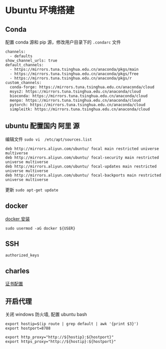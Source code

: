# Ubuntu 环境搭建

## Conda

配置 conda 源和 pip 源，修改用户目录下的 `.condarc` 文件
```shell
channels:
  - defaults
show_channel_urls: true
default_channels:
  - https://mirrors.tuna.tsinghua.edu.cn/anaconda/pkgs/main
  - https://mirrors.tuna.tsinghua.edu.cn/anaconda/pkgs/free
  - https://mirrors.tuna.tsinghua.edu.cn/anaconda/pkgs/r
custom_channels:
  conda-forge: https://mirrors.tuna.tsinghua.edu.cn/anaconda/cloud
  msys2: https://mirrors.tuna.tsinghua.edu.cn/anaconda/cloud
  bioconda: https://mirrors.tuna.tsinghua.edu.cn/anaconda/cloud
  menpo: https://mirrors.tuna.tsinghua.edu.cn/anaconda/cloud
  pytorch: https://mirrors.tuna.tsinghua.edu.cn/anaconda/cloud
  simpleitk: https://mirrors.tuna.tsinghua.edu.cn/anaconda/cloud
```

##  ubuntu 配置国内 阿里 源
编辑文件 ```sudo vi  /etc/apt/sources.list```    
```commandline
deb http://mirrors.aliyun.com/ubuntu/ focal main restricted universe multiverse
deb http://mirrors.aliyun.com/ubuntu/ focal-security main restricted universe multiverse
deb http://mirrors.aliyun.com/ubuntu/ focal-updates main restricted universe multiverse
deb http://mirrors.aliyun.com/ubuntu/ focal-backports main restricted universe multiverse
```

更新
```sudo apt-get update```

## docker
[docker 安装](https://kalacloud.com/blog/how-to-install-and-use-docker-on-ubuntu/)

```commandline
sudo usermod -aG docker ${USER}
```

## SSH

```authorized_keys```

## charles

[证书配置](https://www.jianshu.com/p/7d3557abcf53)

## 开启代理

关闭 windows 防火墙,  配置 ubuntu bash

```
export hostip=$(ip route | grep default | awk '{print $3}')
export hostport=8788

export http_proxy="http://${hostip}:${hostport}"
export https_proxy="http://${hostip}:${hostport}"
```